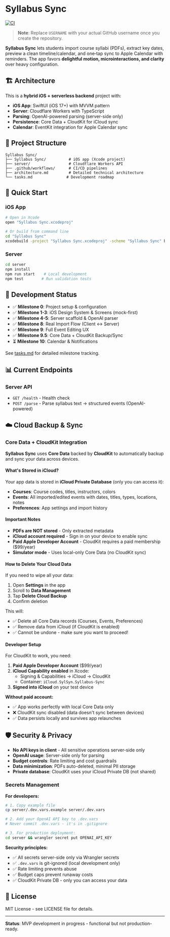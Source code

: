# Syllabus Sync

[![CI](https://github.com/USERNAME/syllabus-sync/actions/workflows/ci.yml/badge.svg)](https://github.com/USERNAME/syllabus-sync/actions/workflows/ci.yml)

> **Note**: Replace `USERNAME` with your actual GitHub username once you create the repository.

**Syllabus Sync** lets students import course syllabi (PDFs), extract key dates, preview a clean timeline/calendar, and one‑tap sync to Apple Calendar with reminders. The app favors **delightful motion, microinteractions, and clarity** over heavy configuration.

## 🏗️ Architecture

This is a **hybrid iOS + serverless backend** project with:

- **iOS App**: SwiftUI (iOS 17+) with MVVM pattern
- **Server**: Cloudflare Workers with TypeScript  
- **Parsing**: OpenAI-powered parsing (server-side only)
- **Persistence**: Core Data + CloudKit for iCloud sync
- **Calendar**: EventKit integration for Apple Calendar sync

## 📁 Project Structure

```
Syllabus Sync/
├── Syllabus Sync/          # iOS app (Xcode project)
├── server/                 # Cloudflare Workers API
├── .github/workflows/      # CI/CD pipelines
├── architecture.md         # Detailed technical architecture
└── tasks.md               # Development roadmap
```

## 🚀 Quick Start

### iOS App
```bash
# Open in Xcode
open "Syllabus Sync.xcodeproj"

# Or build from command line
cd "Syllabus Sync"
xcodebuild -project "Syllabus Sync.xcodeproj" -scheme "Syllabus Sync" build
```

### Server
```bash
cd server
npm install
npm run start    # Local development
npm test        # Run validation tests
```

## 🧪 Development Status

- ✅ **Milestone 0**: Project setup & configuration
- ✅ **Milestone 1-3**: iOS Design System & Screens (mock-first)
- ✅ **Milestone 4-5**: Server scaffold & OpenAI parser
- ✅ **Milestone 8**: Real Import Flow (Client ↔ Server)
- ✅ **Milestone 9**: Full Event Editing UX
- ✅ **Milestone 9.5**: Core Data + CloudKit Backup/Sync
- ⏳ **Milestone 10**: Calendar & Notifications

See [tasks.md](./tasks.md) for detailed milestone tracking.

## 📊 Current Endpoints

### Server API
- `GET /health` - Health check
- `POST /parse` - Parse syllabus text → structured events (OpenAI-powered)

## ☁️ Cloud Backup & Sync

### Core Data + CloudKit Integration

**Syllabus Sync** uses **Core Data** backed by **CloudKit** to automatically backup and sync your data across devices.

#### What's Stored in iCloud?

Your app data is stored in **iCloud Private Database** (only you can access it):

- **Courses**: Course codes, titles, instructors, colors
- **Events**: All imported/edited events with dates, titles, types, locations, notes
- **Preferences**: App settings and import history

#### Important Notes

- **PDFs are NOT stored** - Only extracted metadata
- **iCloud account required** - Sign in on your device to enable sync
- **Paid Apple Developer Account** - CloudKit requires a paid membership ($99/year)
- **Simulator mode** - Uses local-only Core Data (no CloudKit sync)

#### How to Delete Your Cloud Data

If you need to wipe all your data:

1. Open **Settings** in the app
2. Scroll to **Data Management**
3. Tap **Delete Cloud Backup**
4. Confirm deletion

This will:
- ✅ Delete all Core Data records (Courses, Events, Preferences)
- ✅ Remove data from iCloud (if CloudKit is enabled)
- ✅ Cannot be undone - make sure you want to proceed!

#### Developer Setup

For CloudKit to work, you need:

1. **Paid Apple Developer Account** ($99/year)
2. **iCloud Capability enabled** in Xcode:
   - Signing & Capabilities → iCloud → CloudKit
   - Container: `iCloud.SylSyn.Syllabus-Sync`
3. **Signed into iCloud** on your test device

**Without paid account:**
- ✅ App works perfectly with local Core Data only
- ❌ CloudKit sync disabled (data doesn't sync between devices)
- ✅ Data persists locally and survives app relaunches

## 🛡️ Security & Privacy

- **No API keys in client** - All sensitive operations server-side only
- **OpenAI usage**: Server-side only for parsing
- **Budget controls**: Rate limiting and cost guardrails
- **Data minimization**: PDFs auto-deleted, minimal PII storage
- **Private database**: CloudKit uses your iCloud Private DB (not shared)

### Secrets Management

**For developers:**
```bash
# 1. Copy example file 
cp server/.dev.vars.example server/.dev.vars

# 2. Add your OpenAI API key to .dev.vars
# Never commit .dev.vars - it's in .gitignore

# 3. For production deployment:
cd server && wrangler secret put OPENAI_API_KEY
```

**Security principles:**
- ✅ All secrets server-side only via Wrangler secrets
- ✅ `.dev.vars` is git-ignored (local development only) 
- ✅ Rate limiting prevents abuse
- ✅ Budget caps prevent runaway costs
- ✅ CloudKit Private DB - only you can access your data

## 📄 License

MIT License - see LICENSE file for details.

---

**Status**: MVP development in progress - functional but not production-ready.
